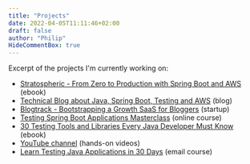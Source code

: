 ```yaml
---
title: "Projects"
date: 2022-04-05T11:11:46+02:00
draft: false
author: "Philip"
HideCommentBox: true
---
```


Excerpt of the projects I'm currently working on:

- [Stratospheric - From Zero to Production with Spring Boot and AWS](https://stratospheric.dev/) (ebook)
- [Technical Blog about Java, Spring Boot, Testing and AWS](https://rieckpil.de) (blog)
- [Blogtrack - Bootstrapping a Growth SaaS for Bloggers](https://blogtrack.io) (startup)
- [Testing Spring Boot Applications Masterclass](https://rieckpil.de/testing-spring-boot-applications-masterclass/) (online course)
- [30 Testing Tools and Libraries Every Java Developer Must Know](https://rieckpil.de/testing-tools-and-libraries-every-java-developer-must-know/) (ebook)
- [YouTube channel](https://www.youtube.com/c/rieckpil) (hands-on videos)
- [Learn Testing Java Applications in 30 Days](https://rieckpil.de/getting-started-with-testing-java-applications-email-course/) (email course)

